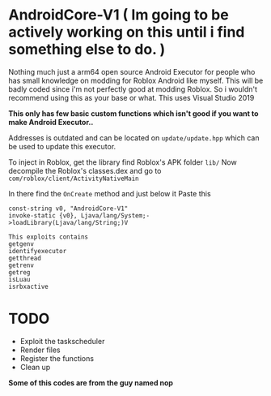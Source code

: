 # AndroidCore-V1 ( Im going to be actively working on this until i find something else to do. )

Nothing much just a arm64 open source Android Executor for people who has small knowledge on modding for Roblox Android like myself. This will be badly coded since i'm not perfectly good at modding Roblox. So i wouldn't recommend using this as your base or what. This uses Visual Studio 2019

**This only has few basic custom functions which isn't good if you want to make Android Executor..**

Addresses is outdated and can be located on ``update/update.hpp`` which can be used to update this executor.

To inject in Roblox, get the library find Roblox's APK folder ``lib/`` Now decompile the Roblox's classes.dex and go to ``com/roblox/client/ActivityNativeMain``

In there find the ``OnCreate`` method and just below it Paste this

```
const-string v0, "AndroidCore-V1"
invoke-static {v0}, Ljava/lang/System;->loadLibrary(Ljava/lang/String;)V
```

```
This exploits contains
getgenv
identifyexecutor
getthread
getrenv
getreg
isLuau
isrbxactive
```

# TODO
* Exploit the taskscheduler
* Render files
* Register the functions
* Clean up

**Some of this codes are from the guy named nop**
